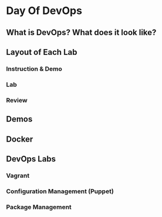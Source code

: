 # Day Of DevOps

## What is DevOps? What does it look like?


## Layout of Each Lab

### Instruction & Demo
### Lab
### Review

## Demos

## Docker

## DevOps Labs

### Vagrant

### Configuration Management (Puppet)

### Package Management
